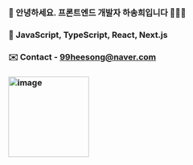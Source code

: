### 🌹 안녕하세요. 프론트엔드 개발자 하송희입니다 👩🏻‍💻
### 💛 JavaScript, TypeScript, React, Next.js
### ✉️ Contact - 99heesong@naver.com
### <a href="https://velog.io/@99heesong"><img width="160" alt="image" src="https://github.com/user-attachments/assets/886d460c-e13b-4219-81dd-910c0b6de9a2"></a>
